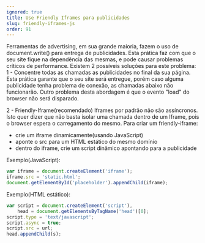 ```yaml
---
ignored: true
title: Use Friendly Iframes para publicidades
slug: friendly-iframes-js
order: 91
---
```


Ferramentas de advertising, em sua grande maioria, fazem o uso de document.write() para entrega de publicidades.
Esta prática faz com que o seu site fique na dependência das mesmas, e pode causar problemas críticos de performance.
Existem 2 possíveis soluções para este problema:
1 - Concentre todas as chamadas as publicidades no final da sua página.
Esta prática garante que o seu site será entregue, porém caso alguma publicidade tenha problema de conexão, as chamadas abaixo não funcionarão.
Outro problema desta abordagem é que o evento "load" do browser não será disparado.

2 - Friendly-Iframe(recomendado)
Iframes por padrão não são assíncronos.
Isto quer dizer que não basta isolar uma chamada dentro de um Iframe, pois o browser espera o carregamento do mesmo.
Para criar um friendly-iframe:
- crie um iframe dinamicamente(usando JavaScript)
- aponte o src para um HTML estático do mesmo domínio
- dentro do iframe, crie um script dinâmico apontando para a publicidade

Exemplo(JavaScript):

```js
var iframe = document.createElement('iframe');
iframe.src = 'static.html';
document.getElementById('placeholder').appendChild(iframe);
```

Exemplo(HTML estático):

```js
var script = document.createElement('script'),
	head = document.getElementsByTagName('head')[0];
script.type = 'text/javascript';
script.async = true;
script.src = url;
head.appendChild(s);
```
